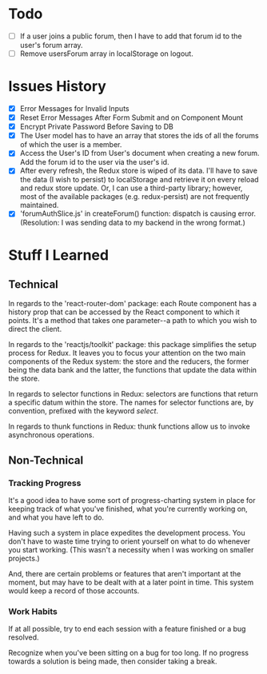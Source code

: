# Todo

-   [ ] If a user joins a public forum, then I have to add that forum id to the user's forum array.
-   [ ] Remove usersForum array in localStorage on logout.

# Issues History

-   [x] Error Messages for Invalid Inputs
-   [x] Reset Error Messages After Form Submit and on Component Mount
-   [x] Encrypt Private Password Before Saving to DB
-   [x] The User model has to have an array that stores the ids of all the forums of which the user is a member.
-   [x] Access the User's ID from User's document when creating a new forum. Add the forum id to the user via the user's id.
-   [x] After every refresh, the Redux store is wiped of its data. I'll have to save the data (I wish to persist) to localStorage and retrieve it on every reload and redux store update. Or, I can use a third-party library; however, most of the available packages (e.g. redux-persist) are not frequently maintained.
-   [x] 'forumAuthSlice.js' in createForum() function: dispatch is causing error. (Resolution: I was sending data to my backend in the wrong format.)

# Stuff I Learned

## Technical

In regards to the 'react-router-dom' package: each Route component has a history prop that can be accessed by the React component to which it points. It's a method that takes one parameter--a path to which you wish to direct the client.

In regards to the 'reactjs/toolkit' package: this package simplifies the setup process for Redux. It leaves you to focus your attention on the two main components of the Redux system: the store and the reducers, the former being the data bank and the latter, the functions that update the data within the store.

In regards to selector functions in Redux: selectors are functions that return a specific datum within the store. The names for selector functions are, by convention, prefixed with the keyword _select_.

In regards to thunk functions in Redux: thunk functions allow us to invoke asynchronous operations.

## Non-Technical

### Tracking Progress

It's a good idea to have some sort of progress-charting system in place for keeping track of what you've finished, what you're currently working on, and what you have left to do.

Having such a system in place expedites the development process. You don't have to waste time trying to orient yourself on what to do whenever you start working. (This wasn't a necessity when I was working on smaller projects.)

And, there are certain problems or features that aren't important at the moment, but may have to be dealt with at a later point in time. This system would keep a record of those accounts.

### Work Habits

If at all possible, try to end each session with a feature finished or a bug resolved.

Recognize when you've been sitting on a bug for too long. If no progress towards a solution is being made, then consider taking a break.
